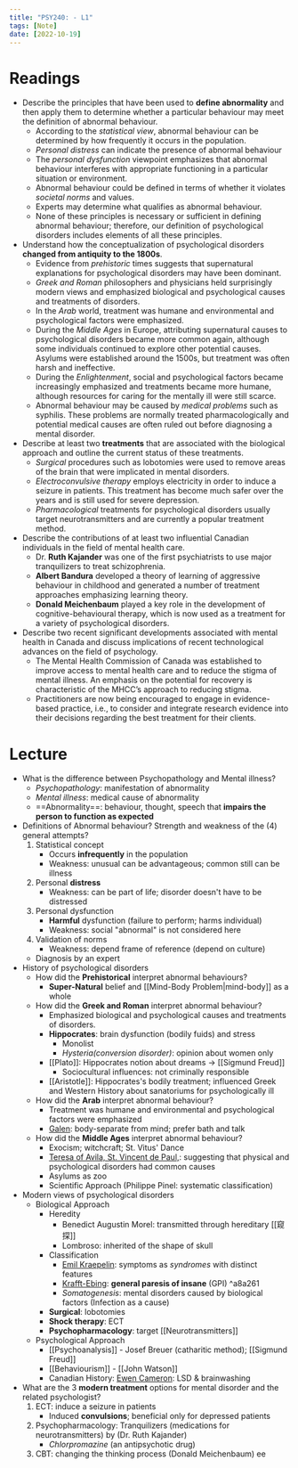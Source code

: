 ```yaml
---
title: "PSY240: - L1"
tags: [Note]
date: [2022-10-19]
---
```



# Readings

- Describe the principles that have been used to **define abnormality** and then apply them to determine whether a particular behaviour may meet the definition of abnormal behaviour.
    - According to the *statistical view*, abnormal behaviour can be determined by how frequently it occurs in the population.
    - *Personal distress* can indicate the presence of abnormal behaviour
    - The *personal dysfunction* viewpoint emphasizes that abnormal behaviour interferes with appropriate functioning in a particular situation or environment.
    - Abnormal behaviour could be defined in terms of whether it violates *societal norms* and values.
    - Experts may determine what qualifies as abnormal behaviour.
    - None of these principles is necessary or sufficient in defining abnormal behaviour; therefore, our definition of psychological disorders includes elements of all these principles.
- Understand how the conceptualization of psychological disorders **changed from antiquity to the 1800s**.
    - Evidence from *prehistoric* times suggests that supernatural explanations for psychological disorders may have been dominant.
    - *Greek and Roman* philosophers and physicians held surprisingly modern views and emphasized biological and psychological causes and treatments of disorders.
    - In the *Arab* world, treatment was humane and environmental and psychological factors were emphasized.
    - During the *Middle Ages* in Europe, attributing supernatural causes to psychological disorders became more common again, although some individuals continued to explore other potential causes. Asylums were established around the 1500s, but treatment was often harsh and ineffective.
    - During the *Enlightenment*, social and psychological factors became increasingly emphasized and treatments became more humane, although resources for caring for the mentally ill were still scarce.
    - Abnormal behaviour may be caused by *medical problems* such as syphilis. These problems are normally treated pharmacologically and potential medical causes are often ruled out before diagnosing a mental disorder.
- Describe at least two **treatments** that are associated with the biological approach and outline the current status of these treatments.
    - *Surgical* procedures such as lobotomies were used to remove areas of the brain that were implicated in mental disorders.
    - *Electroconvulsive therapy* employs electricity in order to induce a seizure in patients. This treatment has become much safer over the years and is still used for severe depression.
    - *Pharmacological* treatments for psychological disorders usually target neurotransmitters and are currently a popular treatment method.
- Describe the contributions of at least two influential Canadian individuals in the field of mental health care.
    - Dr. **Ruth Kajander** was one of the first psychiatrists to use major tranquilizers to treat schizophrenia.
    - **Albert Bandura** developed a theory of learning of aggressive behaviour in childhood and generated a number of treatment approaches emphasizing learning theory.
    - **Donald Meichenbaum** played a key role in the development of cognitive-behavioural therapy, which is now used as a treatment for a variety of psychological disorders.
- Describe two recent significant developments associated with mental health in Canada and discuss implications of recent technological advances on the field of psychology.
    - The Mental Health Commission of Canada was established to improve access to mental health care and to reduce the stigma of mental illness. An emphasis on the potential for recovery is characteristic of the MHCC’s approach to reducing stigma.
    - Practitioners are now being encouraged to engage in evidence-based practice, i.e., to consider and integrate research evidence into their decisions regarding the best treatment for their clients.

# Lecture

- What is the difference between Psychopathology and Mental illness?
	- *Psychopathology*: manifestation of abnormality
	- *Mental illness*: medical cause of abnormality
	- ==Abnormality==: behaviour, thought, speech that **impairs the person to function as expected**
- Definitions of Abnormal behaviour? Strength and weakness of the (4) general attempts?
    1. Statistical concept
        - Occurs **infrequently** in the population
        - Weakness: unusual can be advantageous; common still can be illness
    2. Personal **distress**
        - Weakness: can be part of life; disorder doesn't have to be distressed
    3. Personal dysfunction
        - **Harmful** dysfunction (failure to perform; harms individual)
        - Weakness: social "abnormal" is not considered here
    4. Validation of norms
        - Weakness: depend frame of reference (depend on culture)
    - Diagnosis by an expert
- History of psychological disorders
    - How did the **Prehistorical** interpret abnormal behaviours?
        - **Super-Natural** belief and [[Mind-Body Problem|mind-body]] as a whole
    - How did the **Greek and Roman** interpret abnormal behaviour?
        - Emphasized biological and psychological causes and treatments of disorders.
        - **Hippocrates**: brain dysfunction (bodily fuids) and stress
            - Monolist
            - *Hysteria(conversion disorder)*: opinion about women only
        - [[Plato]]: Hippocrates notion about dreams -> [[Sigmund Freud]]
            - Sociocultural influences: not criminally responsible
        - [[Aristotle]]: Hippocrates's bodily treatment; influenced Greek and Western History about sanatoriums for psychologically ill
    - How did the **Arab** interpret abnormal behaviour?
    	- Treatment was humane and environmental and psychological factors were emphasized
	    - <u>Galen</u>: body-separate from mind; prefer bath and talk
	- How did the **Middle Ages** interpret abnormal behaviour?
		- Exocism; witchcraft; St. Vitus' Dance
		- <u>Teresa of Avila, St. Vincent de Paul,</u>: suggesting that physical and psychological disorders had common causes
		- Asylums as zoo
		- Scientific Approach (Philippe Pinel: systematic classification)
- Modern views of psychological disorders
    - Biological Approach
        - Heredity
	        - Benedict Augustin Morel: transmitted through hereditary [[窥探]]
	        - Lombroso: inherited of the shape of skull
        - Classification
	        - <u>Emil Kraepelin</u>: symptoms as *syndromes* with distinct features
	        - <u> Krafft-Ebing</u>: **general paresis of insane** (GPI) ^a8a261
	        - *Somatogenesis*: mental disorders caused by biological factors (Infection as a cause)
        - **Surgical**: lobotomies
        - **Shock therapy**: ECT
        - **Psychopharmacology**: target [[Neurotransmitters]]
    - Psychological Approach
	    - [[Psychoanalysis]] - Josef Breuer (catharitic method); [[Sigmund Freud]]
	    - [[Behaviourism]] - [[John Watson]]
	    - Canadian History: <u>Ewen Cameron</u>: LSD & brainwashing
- What are the 3 **modern treatment** options for mental disorder and the related psychologist?
	1. ECT: induce a seizure in patients
		- Induced **convulsions**; beneficial only for depressed patients
	2. Psychopharmacology: Tranquilizers (medications for neurotransmitters) by (Dr. Ruth Kajander)
		- *Chlorpromazine* (an antipsychotic drug)
	3. CBT: changing the thinking process (Donald Meichenbaum)
 ee